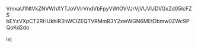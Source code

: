 VmxaU1NtVkZNVWhXYTJoVVlrVndVbFpyVWtOVVJrVjVUVlJDVGxZd05IcFZS
bEYzVXpCT2RHUkhiR3hWClZEQTVRMmR3Y2xwWGN6MEtDbmw0ZWc9PQoKd2do

ivj